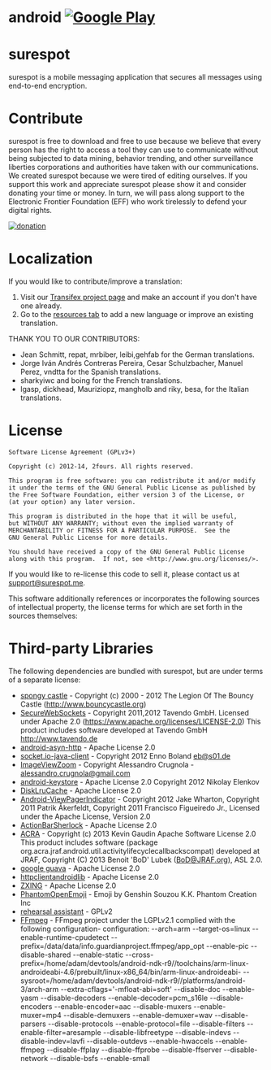 android    [![Google Play](https://www.surespot.me/images/google-play.png)](https://play.google.com/store/apps/details?id=com.twofours.surespot) 
=======
surespot
=========

surespot is a mobile messaging application that secures all messages using end-to-end encryption.

Contribute
=========

surespot is free to download and free to use because we believe that every person has the right to access a tool they
can use to communicate without being subjected to data mining, behavior trending, and other surveillance liberties
corporations and authorities have taken with our communications. We created surespot because we were tired of editing ourselves.
If you support this work and appreciate surespot please show it and consider donating your time or money.
In turn, we will pass along support to the Electronic Frontier Foundation (EFF) who work tirelessly to defend your digital rights.

[![donation](https://www.surespot.me/images/contribute-button.png)](https://www.surespot.me/contribute.html)


Localization
=========

If you would like to contribute/improve a translation:

 1. Visit our [Transifex project page](https://www.transifex.com/projects/p/surespot) and make an account if you don't have one already.
 2. Go to the [resources tab](https://www.transifex.com/projects/p/surespot/resources/) to add a new language or improve an existing translation.


THANK YOU TO OUR CONTRIBUTORS:

* Jean Schmitt, repat, mrbiber, leibi,gehfab for the German translations.
* Jorge Iván Andrés Contreras Pereira, Cesar Schulzbacher, Manuel Perez, vndtta for the Spanish translations.
* sharkyiwc and boing for the French translations.
* lgasp, dickhead, Mauriziopz, mangholb and riky, besa, for the Italian translations.


License
=========

	Software License Agreement (GPLv3+)

	Copyright (c) 2012-14, 2fours. All rights reserved.

	This program is free software: you can redistribute it and/or modify
	it under the terms of the GNU General Public License as published by
	the Free Software Foundation, either version 3 of the License, or
	(at your option) any later version.

	This program is distributed in the hope that it will be useful,
	but WITHOUT ANY WARRANTY; without even the implied warranty of
	MERCHANTABILITY or FITNESS FOR A PARTICULAR PURPOSE.  See the
	GNU General Public License for more details.

	You should have received a copy of the GNU General Public License
	along with this program.  If not, see <http://www.gnu.org/licenses/>.

If you would like to re-license this code to sell it,
please contact us at [support@surespot.me](mailto:support@2surespot.me).

This software additionally references or incorporates the following sources
of intellectual property, the license terms for which are set forth
in the sources themselves:

Third-party Libraries
=========

The following dependencies are bundled with surespot, but are under
terms of a separate license:

* [spongy castle](https://github.com/rtyley/spongycastle) - Copyright (c) 2000 - 2012 The Legion Of The Bouncy Castle (http://www.bouncycastle.org)
* [SecureWebSockets](https://github.com/palmerc/SecureWebSockets) - Copyright 2011,2012 Tavendo GmbH.
Licensed under Apache 2.0 (https://www.apache.org/licenses/LICENSE-2.0) This product includes software developed at Tavendo GmbH http://www.tavendo.de
* [android-asyn-http](https://github.com/loopj/android-async-http) - Apache License 2.0
* [socket.io-java-client](https://github.com/gottox/socket.io-java-client) - Copyright 2012 Enno Boland <eb@s01.de>
* [ImageViewZoom](https://github.com/sephiroth74/ImageViewZoom) - Copyright Alessandro Crugnola - alessandro.crugnola@gmail.com
* [android-keystore](https://github.com/nelenkov/android-keystore/blob/master/LICENSE) - Apache License 2.0 Copyright 2012 Nikolay Elenkov
* [DiskLruCache](https://github.com/JakeWharton/DiskLruCache) - Apache License 2.0
* [Android-ViewPagerIndicator](https://github.com/JakeWharton/Android-ViewPagerIndicator) - Copyright 2012 Jake Wharton,
  Copyright 2011 Patrik Åkerfeldt, Copyright 2011 Francisco Figueiredo Jr., Licensed under the Apache License, Version 2.0
* [ActionBarSherlock](https://github.com/JakeWharton/ActionBarSherlock) - Apache License 2.0
* [ACRA](https://github.com/ACRA/acra) - Copyright (c) 2013 Kevin Gaudin Apache Software License 2.0
   This product includes software (package org.acra.jraf.android.util.activitylifecyclecallbackscompat) developed at JRAF, Copyright (C) 2013 Benoit 'BoD' Lubek (BoD@JRAF.org), ASL 2.0.
* [google guava](https://code.google.com/p/guava-libraries/) - Apache License 2.0
* [httpclientandroidlib](https://code.google.com/p/httpclientandroidlib/) - Apache License 2.0
* [ZXING](https://code.google.com/p/zxing) - Apache License 2.0
* [PhantomOpenEmoji](https://github.com/Genshin/PhantomOpenEmoji) - Emoji by Genshin Souzou K.K. Phantom Creation Inc
* [rehearsal assistant](http://sourceforge.net/projects/rehearsalassist/) - GPLv2
* [FFmpeg](http://www.ffmpeg.org/) - FFmpeg project under the LGPLv2.1 complied with the following configuration- configuration: --arch=arm --target-os=linux --enable-runtime-cpudetect --prefix=/data/data/info.guardianproject.ffmpeg/app_opt --enable-pic --disable-shared --enable-static --cross-prefix=/home/adam/devtools/android-ndk-r9//toolchains/arm-linux-androideabi-4.6/prebuilt/linux-x86_64/bin/arm-linux-androideabi- --sysroot=/home/adam/devtools/android-ndk-r9//platforms/android-3/arch-arm --extra-cflags='-mfloat-abi=soft' --disable-doc --enable-yasm --disable-decoders --enable-decoder=pcm_s16le --disable-encoders --enable-encoder=aac --disable-muxers --enable-muxer=mp4 --disable-demuxers --enable-demuxer=wav --disable-parsers --disable-protocols --enable-protocol=file --disable-filters --enable-filter=aresample --disable-libfreetype --disable-indevs --disable-indev=lavfi --disable-outdevs --enable-hwaccels --enable-ffmpeg --disable-ffplay --disable-ffprobe --disable-ffserver --disable-network --disable-bsfs --enable-small



